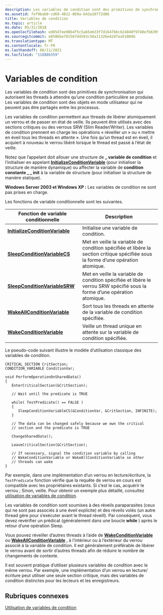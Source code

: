 ```yaml
---
description: Les variables de condition sont des primitives de synchronisation qui autorisent les threads à attendre qu’une condition particulière se produise. Les variables de condition sont des objets en mode utilisateur qui ne peuvent pas être partagés entre les processus.
ms.assetid: fef9bab0-cd69-4812-869a-b43a10772d86
title: Variables de condition
ms.topic: article
ms.date: 05/31/2018
ms.openlocfilehash: ed05d7ee98b4f5c5a65e633f7d1647b6c624840f9740efb639959c1500bec591
ms.sourcegitcommit: e858bbe701567d4583c50a11326e42d7ea51804b
ms.translationtype: MT
ms.contentlocale: fr-FR
ms.lasthandoff: 08/11/2021
ms.locfileid: "118886359"
---
```

# <a name="condition-variables"></a>Variables de condition

Les variables de condition sont des primitives de synchronisation qui autorisent les threads à attendre qu’une condition particulière se produise. Les variables de condition sont des objets en mode utilisateur qui ne peuvent pas être partagés entre les processus.

Les variables de condition permettent aux threads de libérer atomiquement un verrou et de passer en état de veille. Ils peuvent être utilisés avec des sections critiques ou des verrous SRW (Slim Reader/Writer). Les variables de condition prennent en charge les opérations « réveiller un » ou « mettre en éveil tous les threads en attente ». Une fois qu’un thread est en éveil, il acquiert à nouveau le verrou libéré lorsque le thread est passé à l’état de veille.

Notez que l’appelant doit allouer une structure de **\_ variable de condition** et l’initialiser en appelant [**InitializeConditionVariable**](/windows/win32/api/synchapi/nf-synchapi-initializeconditionvariable) (pour initialiser la structure de manière dynamique) ou affecter la variable de **condition constante \_ \_ init** à la variable de structure (pour initialiser la structure de manière statique).

**Windows Server 2003 et Windows XP :** Les variables de condition ne sont pas prises en charge.

Les fonctions de variable conditionnelle sont les suivantes.



| Fonction de variable conditionnelle                                        | Description                                                                                                    |
|--------------------------------------------------------------------|----------------------------------------------------------------------------------------------------------------|
| [**InitializeConditionVariable**](/windows/win32/api/synchapi/nf-synchapi-initializeconditionvariable) | Initialise une variable de condition.                                                                              |
| [**SleepConditionVariableCS**](/windows/win32/api/synchapi/nf-synchapi-sleepconditionvariablecs)       | Met en veille la variable de condition spécifiée et libère la section critique spécifiée sous la forme d’une opération atomique. |
| [**SleepConditionVariableSRW**](/windows/win32/api/synchapi/nf-synchapi-sleepconditionvariablesrw)     | Met en veille la variable de condition spécifiée et libère le verrou SRW spécifié sous la forme d’une opération atomique.         |
| [**WakeAllConditionVariable**](/windows/win32/api/synchapi/nf-synchapi-wakeallconditionvariable)       | Sort tous les threads en attente de la variable de condition spécifiée.                                                 |
| [**WakeConditionVariable**](/windows/win32/api/synchapi/nf-synchapi-wakeconditionvariable)             | Veille un thread unique en attente sur la variable de condition spécifiée.                                             |



 

Le pseudo-code suivant illustre le modèle d’utilisation classique des variables de condition.

``` syntax
CRITICAL_SECTION CritSection;
CONDITION_VARIABLE ConditionVar;

void PerformOperationOnSharedData()
{ 
   EnterCriticalSection(&CritSection);

   // Wait until the predicate is TRUE

   while( TestPredicate() == FALSE )
   {
      SleepConditionVariableCS(&ConditionVar, &CritSection, INFINITE);
   }

   // The data can be changed safely because we own the critical 
   // section and the predicate is TRUE

   ChangeSharedData();

   LeaveCriticalSection(&CritSection);

   // If necessary, signal the condition variable by calling
   // WakeConditionVariable or WakeAllConditionVariable so other
   // threads can wake
}
```

Par exemple, dans une implémentation d’un verrou en lecture/écriture, la `TestPredicate` fonction vérifie que la requête de verrou en cours est compatible avec les propriétaires existants. Si c’est le cas, acquérir le verrou ; Sinon, veille. Pour obtenir un exemple plus détaillé, consultez [utilisation de variables de condition](using-condition-variables.md).

Les variables de condition sont soumises à des réveils paraparasites (ceux qui ne sont pas associés à une éveil explicite) et des réveils volés (un autre thread gère pour s’exécuter avant le thread réveill). Par conséquent, vous devez revérifier un prédicat (généralement dans une boucle **while** ) après le retour d’une opération Sleep.

Vous pouvez réveiller d’autres threads à l’aide de [**WakeConditionVariable**](/windows/win32/api/synchapi/nf-synchapi-wakeconditionvariable) ou [**WakeAllConditionVariable**](/windows/win32/api/synchapi/nf-synchapi-wakeallconditionvariable) , à l’intérieur ou à l’extérieur du verrou associé à la variable de condition. Il est généralement préférable de libérer le verrou avant de sortir d’autres threads afin de réduire le nombre de changements de contexte.

Il est souvent pratique d’utiliser plusieurs variables de condition avec le même verrou. Par exemple, une implémentation d’un verrou en lecture/écriture peut utiliser une seule section critique, mais des variables de condition distinctes pour les lecteurs et les enregistreurs.

## <a name="related-topics"></a>Rubriques connexes

<dl> <dt>

[Utilisation de variables de condition](using-condition-variables.md)
</dt> </dl>

 

 
